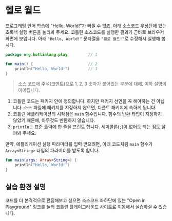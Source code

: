 # 헬로 월드

프로그래밍 언어 학습에 "Hello, World!"가 빠질 수 없죠. 아래 소스코드 우상단에 있는 초록색 실행 버튼을 눌러봐 주세요. 코틀린 소스코드를 실행한 결과가 곧바로 브라우저 화면에 보입니다. 아래 `"Hello, World!"` 문자열을 `"헬로 월드!"`로 수정해서 실행해 봅시다.

```kotlin
package org.kotlinlang.play         // 1

fun main() {                        // 2
    println("Hello, World!")        // 3
}
```

> 소스 코드에 주석(코멘트)으로 1, 2, 3 숫자가 붙어있는 부분에 대해, 이하 설명이 이어집니다.

1. 코틀린 코드는 패키지 안에 정의합니다. 하지만 패키지 선언을 꼭 해야하는 건 아닙니다. 소스 파일에 패키지를 지정하지 않으면, 디폴트 패키지에 속하게 됩니다.
2. 코틀린 애플리케이션의 시작점은 `main` 함수입니다. 함수의 반환 타입이 지정하지 않았기 때문에, 아무것도 반환하지 않습니다.
3. `println`는 표준 출력에 한 줄을 프린트 합니다. 세미콜론(`;`)이 없어도 되는 점도 살펴봐 주세요.

만약, 애플리케이션 실행 파라미터를 입력 받으려면, 아래 코드처럼 `main` 함수가 `Array<String>` 타입의 파라미터를 받도록 합니다.

```kotlin
fun main(args: Array<String>) {
    println("Hello, World!")
}
```

## 실습 환경 설명

코드를 더 본격적으로 편집해보고 싶으면 소스코드 좌하단에 있는 "Open in Playground" 링크를 눌러 코틀린 플레이그라운드 사이트로 이동해서 실습하실 수 있습니다.
